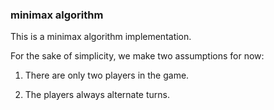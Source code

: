 ### minimax algorithm

This is a minimax algorithm implementation.

For the sake of simplicity, we make two assumptions for now:

1. There are only two players in the game.

2. The players always alternate turns.